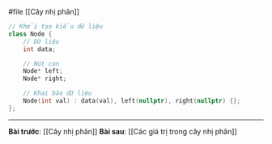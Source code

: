 #file [[Cây nhị phân]]

``` cpp
// Khởi tạo kiểu dữ liệu
class Node {
    // Dữ liệu
    int data;

    // Nút con
    Node* left;
    Node* right;

    // Khai báo dữ liệu
    Node(int val) : data(val), left(nullptr), right(nullptr) {};
};
```
---
**Bài trước**: [[Cây nhị phân]]
**Bài sau**: [[Các giá trị trong cây nhị phân]]